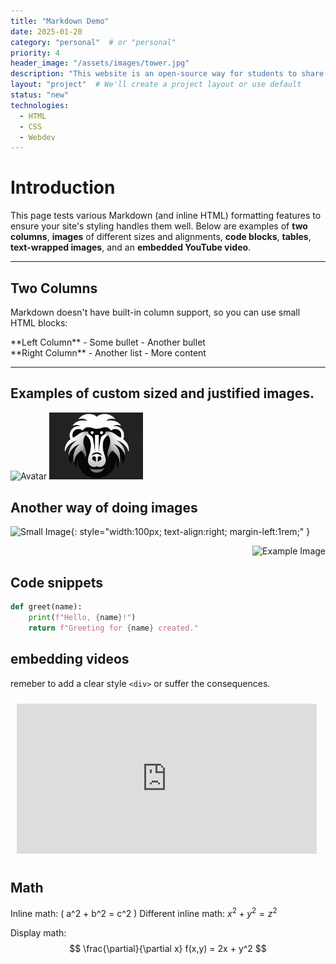 ```yaml
---
title: "Markdown Demo"
date: 2025-01-20
category: "personal"  # or "personal"
priority: 4
header_image: "/assets/images/tower.jpg"
description: "This website is an open-source way for students to share their projects. Learn how I made it!"
layout: "project"  # We'll create a project layout or use default
status: "new"
technologies:
  - HTML
  - CSS
  - Webdev
---
```


# Introduction

This page tests various Markdown (and inline HTML) formatting features to ensure your site's styling handles them well. Below are examples of **two columns**, **images** of different sizes and alignments, **code blocks**, **tables**, **text-wrapped images**, and an **embedded YouTube video**.

---

## Two Columns

Markdown doesn't have built-in column support, so you can use small HTML blocks:

<div class="two-col">
  <div>
    **Left Column**
    - Some bullet
    - Another bullet
  </div>
  <div>
    **Right Column**
    - Another list
    - More content
  </div>
</div>

---
## Examples of custom sized and justified images.
<img src="/assets/images/tower.jpg" alt="Avatar" class="float-left" style="width: 150px;" />
<img src="/assets/images/ranker_teaser.jpg" alt="Avatar" class="float-right" style="width: 150px;" />
<div style="clear: both;"></div>

## Another way of doing images
![Small Image](/assets/images/tower.jpg){: style="width:100px; text-align:right; margin-left:1rem;" }

<div style="text-align: right;">
    <img src="tower.jpg" alt="Example Image" />
</div>

## Code snippets

```python
def greet(name):
    print(f"Hello, {name}!")
    return f"Greeting for {name} created."
```



## embedding videos
remeber to add a clear style `<div>` or suffer the consequences.
<iframe width="480" height="240"
  src="https://www.youtube.com/embed/dQw4w9WgXcQ"
  title="YouTube video player"
  frameborder="0"
  style="text-align: center; margin: 10px;"
  allowfullscreen>
</iframe>
<div style="clear: both;"></div>

## Math
Inline math: \( a^2 + b^2 = c^2 \)
Different inline math: $x^2 +y^2 = z^2$

Display math:
$$
\frac{\partial}{\partial x} f(x,y) = 2x + y^2
$$

